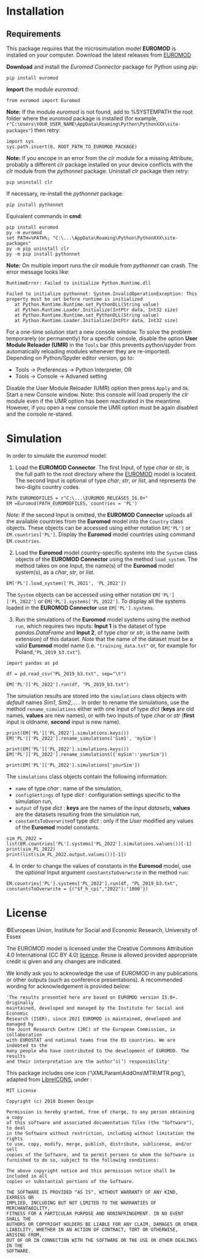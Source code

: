 # Installation

## Requirements
This package requires that the microsimulation model **EUROMOD** is installed on your computer.
Download the latest releases from 
[EUROMOD](https://euromod-web.jrc.ec.europa.eu/download-euromod "https://euromod-web.jrc.ec.europa.eu/download-euromod")

**Download** and install the _Euromod Connector_ package for Python using _pip_:
```
pip install euromod
```

**Import** the module _euromod_:
```
from euromod import Euromod
```

**Note:** If the module _euromod_ is not found, 
add to %SYSTEMPATH the root folder where the _euromod_ package is installed (for example, `r"C:\Users\YOUR_USER_NAME\AppData\Roaming\Python\PythonXXX\site-packages"`) then retry:
```
import sys
sys.path.insert(0, ROOT_PATH_TO_EUROMOD_PACKAGE)
```

**Note:** If you encope in an error from the _clr_ module for a missing Attribute, probably a different _clr_ package installed on your device conflicts with the _clr_ module from the _pythonnet_ package. 
Uninstall _clr_ package then retry:
```
pip uninstall clr
```

If necessary, re-install the _pythonnet_ package:
```
pip install pythonnet
```

Equivalent commands in **cmd**:
```
pip install euromod
py -m euromod
set PATH=%PATH%; "C:\...\AppData\Roaming\Python\PythonXXX\site-packages"
py -m pip uninstall clr
py -m pip install pythonnet
```

**Note:** On multiple import runs the _clr_ module from _pythonnet_ can crash. The error message looks like:
```
RuntimeError: Failed to initialize Python.Runtime.dll

Failed to initialize pythonnet: System.InvalidOperationException: This property must be set before runtime is initialized
   at Python.Runtime.Runtime.set_PythonDLL(String value)
   at Python.Runtime.Loader.Initialize(IntPtr data, Int32 size)
   at Python.Runtime.Runtime.set_PythonDLL(String value)
   at Python.Runtime.Loader.Initialize(IntPtr data, Int32 size)
```
For a one-time solution start a new console window. 
To solve the problem temporarely (or permanently) for a specific console, disable the option **User Module Reloader (UMR)** in the `Tools` bar 
(this prevents python/spyder from automatically reloading modules whenever they are re-imported).
Depending on Python/Spyder editor version, go to:
 * Tools -> Preferences -> Python Interpreter, OR
 * Tools -> Console -> Advaned setting
 
 Disable the User Module Reloader (UMR) option then press `Apply` and `Ok`. Start a new Console window. Note: this console will load properly the _clr_ module even if the UMR option has been reactivated in the meantime. However, if you open a new console the UMR option must be again disabled and the console re-stared.

# Simulation
In order to simulate the _euromod_ model:

1. Load the **EUROMOD Connector**. The first Input, of type _char_ or _str_, is the  full path to the root directory where the [EUROMOD](https://euromod-web.jrc.ec.europa.eu/download-euromod "https://euromod-web.jrc.ec.europa.eu/download-euromod") model is located. The second Input is optional of type _char_, _str_, or _list_, and represents the two-digits country codes. 
```
PATH_EUROMODFILES = r"C:\...\EUROMOD_RELEASES_I6.0+"
EM =Euromod(PATH_EUROMODFILES, countries = 'PL')
```
_Note_: If the second Input is omitted, the **EUROMOD Connector** uploads all the available countries from the **Euromod** model into the `Country` class objects. These objects can be accessed using either notation `EM['PL']` or `EM.countries['PL']`. Display the **Euromod** model countries using command `EM.countries`.

2. Load the **Euromod** model country-specific systems into the `System` class objects of the **EUROMOD Connector** using the method `load_system`. The method takes on one Input, the name(s) of the **Euromod** model system(s), as a _char_, _str_, or _list_.
```
EM['PL'].load_system(['PL_2021', 'PL_2022'])
```
The `System` objects can be accessed using either notation `EM['PL']['PL_2022']` or `EM['PL'].systems['PL_2022']`. To display all the systems loaded in the **EUROMOD Connector** use `EM['PL'].systems`.

3. Run the simulations of the **Euromod** model systems using the method `run`, which requires two inputs: **Input 1** is the dataset of type _pandas.DataFrame_ and **Input 2**, of type _char_ or _str_, is the name (with extension) of this dataset. _Note_ that the name of the dataset must be a valid **Euromod** model name (i.e. `"training_data.txt"` or, for example for Poland,`"PL_2019_b3.txt"`).
```
import pandas as pd

df = pd.read_csv("PL_2019_b3.txt", sep="\t")

EM['PL']['PL_2022'].run(df, "PL_2019_b3.txt")
```
The simulation results are stored into the `simulations` class objects with _default_ names _Sim1_, _Sim2_,... . In order to rename the simulations, use the method `rename_simulations` either with one Input of type _dict_ (**keys** are old names, **values** are new names), or with two Inputs of type _char_ or _str_ (**first** input is oldname, **second** input is new name). 
```
print(EM['PL']['PL_2022'].simulations.keys())
EM['PL']['PL_2022'].rename_simulations('Sim1', 'mySim')

print(EM['PL']['PL_2022'].simulations.keys())
EM['PL']['PL_2022'].rename_simulations({'mySim':'yourSim'})

print(EM['PL']['PL_2022'].simulations['yourSim'])
```

The `simulations` class objects contain the following information:
 * `name` of type _char_ : name of the simulation,
 * `configSettings` of type _dict_ : configuration settings specific to the simulation run,
 * `output` of type _dict_ : **keys** are the names of the _Input datasets_, **values** are the datasets resulting from the simulation run,
 * `constantsToOverwrite`of type _dict_ : only if the _User_ modified any values of the **Euromod** model constants.
```
sim_PL_2022 = list(EM.countries['PL'].systems['PL_2022'].simulations.values())[-1]
print(sim_PL_2022)
print(list(sim_PL_2022.output.values())[-1])
``` 

4. In order to change the values of constants in the **Euromod** model, use the _optional_ Input argument `constantsToOverwrite` in the method `run`:
```
EM.countries['PL'].systems['PL_2022'].run(df, "PL_2019_b3.txt", constantsToOverwrite = {("$f_h_cpi","2022"):'1000'})
```




# License
&copy;European Union, Institute for Social and Economic Research, University of Essex

The EUROMOD model is licensed under the Creative Commons Attribution 4.0 International 
(CC BY 4.0) [licence](https://creativecommons.org/licenses/by/4.0/ "https://creativecommons.org/licenses/by/4.0/"). Reuse is allowed provided appropriate credit is given and any changes are indicated. 

We kindly ask you to acknowledge the use of EUROMOD in any publications or other outputs
(such as conference presentations). A recommended wording for acknowledgement is provided below: 

	'The results presented here are based on EUROMOD version I5.0+. Originally 
	maintained, developed and managed by the Institute for Social and Economic
	Research (ISER), since 2021 EUROMOD is maintained, developed and managed by
	the Joint Research Centre (JRC) of the European Commission, in collaboration
	with EUROSTAT and national teams from the EU countries. We are indebted to the
	many people who have contributed to the development of EUROMOD. The results
	and their interpretation are the author’s(’) responsibility'

This package includes one icon ('\XMLParam\AddOns\MTR\MTR.png'),
adapted from [LibreICONS](https://diemendesign.github.io/LibreICONS/, "https://diemendesign.github.io/LibreICONS/"), under : 

	MIT License

	Copyright (c) 2018 Diemen Design

	Permission is hereby granted, free of charge, to any person obtaining a copy
	of this software and associated documentation files (the "Software"), to deal
	in the Software without restriction, including without limitation the rights
	to use, copy, modify, merge, publish, distribute, sublicense, and/or sell
	copies of the Software, and to permit persons to whom the Software is
	furnished to do so, subject to the following conditions:

	The above copyright notice and this permission notice shall be included in all
	copies or substantial portions of the Software.

	THE SOFTWARE IS PROVIDED "AS IS", WITHOUT WARRANTY OF ANY KIND, EXPRESS OR
	IMPLIED, INCLUDING BUT NOT LIMITED TO THE WARRANTIES OF MERCHANTABILITY,
	FITNESS FOR A PARTICULAR PURPOSE AND NONINFRINGEMENT. IN NO EVENT SHALL THE
	AUTHORS OR COPYRIGHT HOLDERS BE LIABLE FOR ANY CLAIM, DAMAGES OR OTHER
	LIABILITY, WHETHER IN AN ACTION OF CONTRACT, TORT OR OTHERWISE, ARISING FROM,
	OUT OF OR IN CONNECTION WITH THE SOFTWARE OR THE USE OR OTHER DEALINGS IN THE
	SOFTWARE.